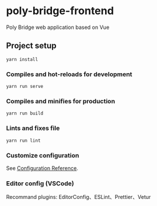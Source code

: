 # poly-bridge-frontend

Poly Bridge web application based on Vue

## Project setup

```
yarn install
```

### Compiles and hot-reloads for development

```
yarn run serve
```

### Compiles and minifies for production

```
yarn run build
```

### Lints and fixes file

```
yarn run lint
```

### Customize configuration

See [Configuration Reference](https://cli.vuejs.org/config/).

### Editor config (VSCode)

Recommand plugins: EditorConfig、ESLint、Prettier、Vetur
